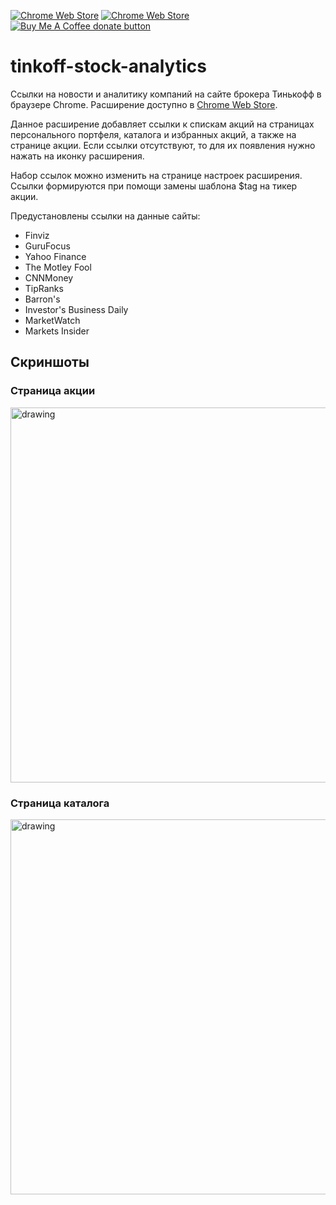 [![Chrome Web Store](https://img.shields.io/badge/-Chrome_Extension-yellow)](https://chrome.google.com/webstore/detail/tinkoff-stock-analytics/dpbkdephifikmhpgpobhhlliabcaajmk)
[![Chrome Web Store](https://img.shields.io/chrome-web-store/users/dpbkdephifikmhpgpobhhlliabcaajmk)](https://chrome.google.com/webstore/detail/tinkoff-stock-analytics/dpbkdephifikmhpgpobhhlliabcaajmk)
<span class="badge-buymeacoffee"><a href="https://buymeacoffee.com/nikstep" title="Donate to this project using Buy Me A Coffee"><img src="https://img.shields.io/badge/buy%20me%20a%20coffee-donate-yellow.svg" alt="Buy Me A Coffee donate button" /></a></span>

# tinkoff-stock-analytics
Ссылки на новости и аналитику компаний на сайте брокера Тинькофф в браузере Chrome. Расширение доступно в [Chrome Web Store](https://chrome.google.com/webstore/detail/tinkoff-stock-analytics/dpbkdephifikmhpgpobhhlliabcaajmk).

Данное расширение добавляет ссылки к спискам акций на страницах персонального портфеля, каталога и избранных акций, а также на странице акции. Если ссылки отсутствуют, то для их появления нужно нажать на иконку расширения.

Набор ссылок можно изменить на странице настроек расширения. Ссылки формируются при помощи замены шаблона $tag на тикер акции.

Предустановлены ссылки на данные сайты:
- Finviz
- GuruFocus
- Yahoo Finance
- The Motley Fool
- CNNMoney
- TipRanks
- Barron's
- Investor's Business Daily
- MarketWatch
- Markets Insider

## Скриншоты
### Страница акции
<img src="https://github.com/nikita715/tinkoff-stock-analytics-extension/blob/master/images/screenshot-stock-page.jpg" alt="drawing" width="600"/>

### Страница каталога
<img src="https://github.com/nikita715/tinkoff-stock-analytics-extension/blob/master/images/screenshot-catalog.jpg" alt="drawing" width="600"/>
